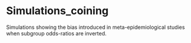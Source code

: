 # Simulations_coining
Simulations showing the bias introduced in meta-epidemiological studies when subgroup odds-ratios are inverted. 
